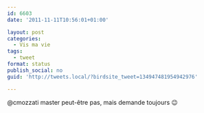 ```yaml
---
id: 6603
date: '2011-11-11T10:56:01+01:00'

layout: post
categories:
  - Vis ma vie
tags:
  - tweet
format: status
publish_social: no
guid: 'http://tweets.local/?birdsite_tweet=134947481954942976'

---
```


@cmozzati master peut-être pas, mais demande toujours 😉